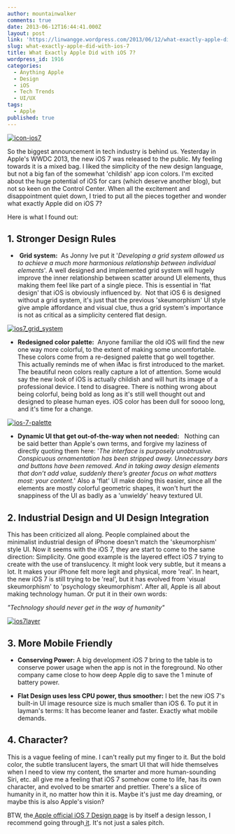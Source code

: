```yaml
---
author: mountainwalker
comments: true
date: 2013-06-12T16:44:41.000Z
layout: post
link: 'https://linwangge.wordpress.com/2013/06/12/what-exactly-apple-did-with-ios-7/'
slug: what-exactly-apple-did-with-ios-7
title: What Exactly Apple Did with iOS 7?
wordpress_id: 1916
categories:
  - Anything Apple
  - Design
  - iOS
  - Tech Trends
  - UI/UX
tags:
  - Apple
published: true
---
```


[![icon-ios7](http://linwangge.files.wordpress.com/2013/06/icon-ios7.png)](http://linwangge.files.wordpress.com/2013/06/icon-ios7.png)

So the biggest announcement in tech industry is behind us. Yesterday in Apple's WWDC 2013, the new iOS 7 was released to the public. My feeling towards it is a mixed bag. I liked the simplicity of the new design language, but not a big fan of the somewhat 'childish' app icon colors. I'm excited about the huge potential of iOS for cars (which deserve another blog), but not so keen on the Control Center. When all the excitement and disappointment quiet down, I tried to put all the pieces together and wonder what exactly Apple did on iOS 7?

Here is what I found out:


## 1. Stronger Design Rules





	
  *  **Grid system:**  As Jonny Ive put it '_Developing a grid system allowed us to achieve a much more harmonious relationship between individual elements_'. A well designed and implemented grid system will hugely improve the inner relationship between scatter around UI elements, thus making them feel like part of a single piece. This is essential in 'flat design' that iOS is obviously influenced by.  Not that iOS 6 is designed without a grid system, it's just that the previous 'skeumorphism' UI style give ample affordance and visual clue, thus a grid system's importance is not as critical as a simplicity centered flat design.


[![ios7_grid_system](http://linwangge.files.wordpress.com/2013/06/ios7_grid_system.jpg?w=300)](http://linwangge.files.wordpress.com/2013/06/ios7_grid_system.jpg)





	
  * **Redesigned color palette:**  Anyone familiar the old iOS will find the new one way more colorful, to the extent of making some uncomfortable. These colors come from a re-designed palette that go well together. This actually reminds me of when iMac is first introduced to the market. The beautiful neon colors really capture a lot of attention. Some would say the new look of iOS is actually childish and will hurt its image of a professional device. I tend to disagree. There is nothing wrong about being colorful, being bold as long as it's still well thought out and designed to please human eyes. iOS color has been dull for soooo long, and it's time for a change.


[![ios-7-palette](http://linwangge.files.wordpress.com/2013/06/ios-7-palette.png)](http://linwangge.files.wordpress.com/2013/06/ios-7-palette.png)





	
  * **Dynamic UI that get out-of-the-way when not needed:**   Nothing can be said better than Apple's own terms, and forgive my laziness of directly quoting them here: '_The interface is purposely unobtrusive. Conspicuous ornamentation has been stripped away. Unnecessary bars and buttons have been removed. And in taking away design elements that don’t add value, suddenly there’s greater focus on what matters most: your content._' Also a 'flat' UI make doing this easier, since all the elements are mostly colorful geometric shapes, it won't hurt the snappiness of the UI as badly as a 'unwieldy' heavy textured UI.




## 2. Industrial Design and UI Design Integration


This has been criticized all along. People complained about the minimalist industrial design of iPhone doesn't match the 'skeumorphism' style UI. Now it seems with the iOS 7, they are start to come to the same direction: Simplicity. One good example is the layered effect iOS 7 trying to create with the use of translucency. It might look very subtle, but it means a lot. It makes your iPhone felt more legit and physical, more 'real'. In heart, the new iOS 7 is still trying to be 'real', but it has evolved from 'visual skeumorphism' to 'psychology skeumorphism'. After all, Apple is all about making technology human. Or put it in their own words:

_"Technology should never get in the way of humanity"_

[![ios7layer](http://linwangge.files.wordpress.com/2013/06/ios7layer.png?w=260)](http://linwangge.files.wordpress.com/2013/06/ios7layer.png)


## 3. More Mobile Friendly





	
  * **Conserving Power:** A big development iOS 7 bring to the table is to conserve power usage when the app is not in the foreground. No other company came close to how deep Apple dig to save the 1 minute of battery power.

	
  * **Flat Design uses less CPU power, thus smoother:** I bet the new iOS 7's built-in UI image resource size is much smaller than iOS 6. To put it in layman's terms: It has become leaner and faster. Exactly what mobile demands.




## 4. Character?


This is a vague feeling of mine. I can't really put my finger to it. But the bold color, the subtle translucent layers, the smart UI that will hide themselves when I need to view my content, the smarter and more human-sounding Siri, etc. all give me a feeling that iOS 7 somehow come to life, has its own character, and evolved to be smarter and prettier. There's a slice of humanity in it, no matter how thin it is. Maybe it's just me day dreaming, or maybe this is also Apple's vision?

BTW, the[ Apple official iOS 7 Design page](http://www.apple.com/ios/ios7/design/) is by itself a design lesson, I recommend going through[ it](http://www.apple.com/ios/ios7/design/). It's not just a sales pitch.
